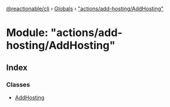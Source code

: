 [@reactionable/cli](../README.md) › [Globals](../globals.md) › ["actions/add-hosting/AddHosting"](_actions_add_hosting_addhosting_.md)

# Module: "actions/add-hosting/AddHosting"

## Index

### Classes

* [AddHosting](../classes/_actions_add_hosting_addhosting_.addhosting.md)
